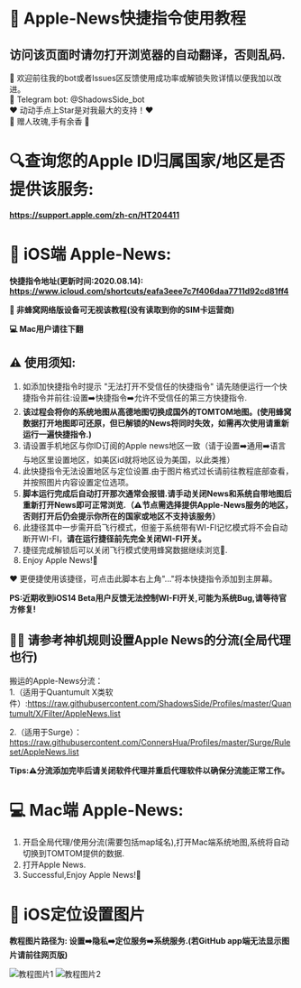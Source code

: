# 🍎 Apple-News快捷指令使用教程 
## 访问该页面时请勿打开浏览器的自动翻译，否则乱码.

👏 欢迎前往我的bot或者Issues区反馈使用成功率或解锁失败详情以便我加以改进。  
🤖 Telegram bot:  @ShadowsSide_bot  
❤️ 动动手点上Star是对我最大的支持！❤️  
🌹 赠人玫瑰,手有余香 🌹  

# 🔍查询您的Apple ID归属国家/地区是否提供该服务:
**https://support.apple.com/zh-cn/HT204411**

# 📱 iOS端 Apple-News:
**快捷指令地址(更新时间:2020.08.14):
https://www.icloud.com/shortcuts/eafa3eee7c7f406daa7711d92cd81ff4**  

**🐝 非蜂窝网络版设备可无视该教程(没有读取到你的SIM卡运营商)**  

**💻 Mac用户请往下翻**

## ⚠️ 使用须知:  
1. 如添加快捷指令时提示 "无法打开不受信任的快捷指令" 请先随便运行一个快捷指令并前往:设置➡️快捷指令➡️允许不受信任的第三方快捷指令.  
2. **该过程会将你的系统地图从高德地图切换成国外的TOMTOM地图。(使用蜂窝数据打开地图即可还原，但已解锁的News将同时失效，如需再次使用请重新运行一遍快捷指令.)**  
3. 请设置手机地区与你ID订阅的Apple news地区一致（请于设置➡️通用➡️语言与地区里设置地区，如美区id就将地区设为美国，以此类推）  
4. 此快捷指令无法设置地区与定位设置.由于图片格式过长请前往教程底部查看，并按照图片内容设置定位选项。
5. **脚本运行完成后自动打开那次通常会报错.请手动关闭News和系统自带地图后重新打开News即可正常浏览.（⚠️节点需选择提供Apple-News服务的地区，否则打开后仍会提示你所在的国家或地区不支持该服务）**
6. 此捷径其中一步需开启飞行模式，但鉴于系统带有WI-FI记忆模式将不会自动断开WI-FI，**请在运行捷径前先完全关闭WI-FI开关。**  
7. 捷径完成解锁后可以关闭飞行模式使用蜂窝数据继续浏览🥳.
8. Enjoy Apple News!🎉  

❤️ 更便捷使用该捷径，可点击此脚本右上角"..."将本快捷指令添加到主屏幕。

**PS:近期收到iOS14 Beta用户反馈无法控制WI-FI开关,可能为系统Bug,请等待官方修复!**   

## 💁🏻‍ 请参考神机规则设置Apple News的分流(全局代理也行)  

搬运的Apple-News分流：  
1.（适用于Quantumult X类软件）:https://raw.githubusercontent.com/ShadowsSide/Profiles/master/Quantumult/X/Filter/AppleNews.list  

2.（适用于Surge）：https://raw.githubusercontent.com/ConnersHua/Profiles/master/Surge/Ruleset/AppleNews.list  

**Tips:⚠️分流添加完毕后请关闭软件代理并重启代理软件以确保分流能正常工作。**  


# 💻 Mac端 Apple-News:
1. 开启全局代理/使用分流(需要包括map域名),打开Mac端系统地图,系统将自动切换到TOMTOM提供的数据. 
2. 打开Apple News.  
3. Successful,Enjoy Apple News!🎉


# 📍 iOS定位设置图片 

**教程图片路径为: 设置➡️隐私➡️定位服务➡️系统服务.(若GitHub app端无法显示图片请前往网页版)**

![教程图片1](https://github.com/ShadowsSide/-Apple-New/blob/master/IMAGE%202020-06-02%2001:43:20.jpg)
![教程图片2](https://github.com/ShadowsSide/-Apple-New/blob/master/IMAGE%202020-06-02%2001:43:24.jpg)   
